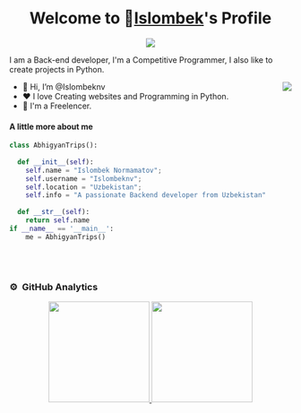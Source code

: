 <p align="center">
  <h1 align="center">Welcome to 👋<a href="https://github.com/islombeknv">Islombek</a>'s Profile</h1>
</p>
<p align="center">
  <a align="center"><img src="https://readme-typing-svg.herokuapp.com?&font=IBM+Plex+Sans&color=F72EE2&size=25&lines=Welcome+to+my+GitHub+Profile!;I'm+a+Back+end+developer;I'm+a+competitive+programmer;I'm+a+Python+developer" /></a>
</p>
<p>I am a Back-end developer, I'm a Competitive Programmer, I also like to create projects in Python.</p>
<img align="right" src="https://media.giphy.com/media/M9gbBd9nbDrOTu1Mqx/giphy.gif">
<ul>
  <li>👋 Hi, I’m @Islombeknv</li>
  <li>❤️ I love Creating websites and Programming in Python.</li>
  <li>💼 I'm a Freelencer.</li>
</ul>

#### A little more about me
```python
class AbhigyanTrips():
    
  def __init__(self):
    self.name = "Islombek Normamatov";
    self.username = "Islombeknv";
    self.location = "Uzbekistan";
    self.info = "A passionate Backend developer from Uzbekistan"
    
  def __str__(self):
    return self.name
if __name__ == '__main__':
    me = AbhigyanTrips()
````

<br><br>
### ⚙️ &nbsp;GitHub Analytics

<p align="center">
<a href="https://github.com/islombeknv">
  <img height="180em" src="https://github-readme-stats-eight-theta.vercel.app/api?username=islombeknv&show_icons=true&theme=algolia&include_all_commits=true&count_private=true"/>
  <img height="180em" src="https://github-readme-stats-eight-theta.vercel.app/api/top-langs/?username=islombeknv&layout=compact&langs_count=8&theme=algolia"/>
</a>
</p>

